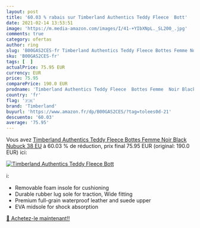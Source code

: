 ```yaml
---
layout: post
title: '60.03 % rabais sur Timberland Authentics Teddy Fleece  Bott'
date: 2021-02-14 13:53:51
image: 'https://m.media-amazon.com/images/I/41-+YIbXNpL._SL200_.jpg'
comments: true
category: ofertas
author: ring
slug: 'B00GAS2CES-fr Timberland Authentics Teddy Fleece Bottes Femme Noir Black...'
sku: 'B00GAS2CES-fr'
tags: [  ]
actualPrice: 75.95 EUR
currency: EUR
price: 75.95
comparePrice: 190.0 EUR
prodname: 'Timberland Authentics Teddy Fleece  Bottes Femme  Noir Black Nubuck  38 EU'
country: 'fr'
flag: '🇫🇷'
brand: 'Timberland'
buyurl: 'https://www.amazon.fr/dp/B00GAS2CES/?tag=tolees0d-21'
descuento: '60.03'
average: '75.95'
---
```


Vous avez [Timberland Authentics Teddy Fleece  Bottes Femme  Noir Black Nubuck  38 EU](https://www.amazon.fr/dp/B00GAS2CES/?tag=tolees0d-21)  à  60.03 % de réduction, prix final  75.95 EUR (original: 190.0 EUR) ici:

[![Timberland Authentics Teddy Fleece  Bott](https://m.media-amazon.com/images/I/41-+YIbXNpL._SL200_.jpg)](https://www.amazon.fr/dp/B00GAS2CES/?tag=tolees0d-21)

ℹ️:

- Removable foam insole for cushioning
- Durable rubber lug sole for traction, Wide fitting
- Premium full-grain waterproof leather and suede upper
- EVA midsole for shock absorption

[🛒 Achetez-le maintenant!!](https://www.amazon.fr/dp/B00GAS2CES/?tag=tolees0d-21)
